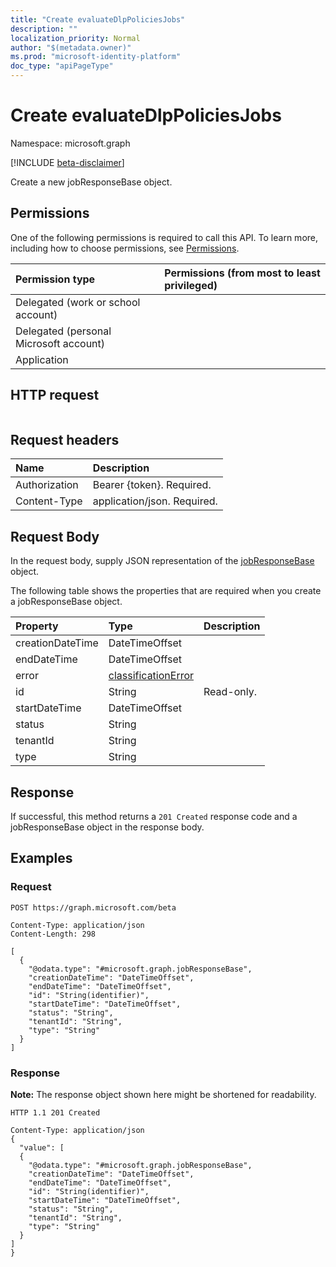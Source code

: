 ```yaml
---
title: "Create evaluateDlpPoliciesJobs"
description: ""
localization_priority: Normal
author: "$(metadata.owner)"
ms.prod: "microsoft-identity-platform"
doc_type: "apiPageType"
---
```


# Create evaluateDlpPoliciesJobs

Namespace: microsoft.graph

[!INCLUDE [beta-disclaimer](../../includes/beta-disclaimer.md)]

Create a new jobResponseBase object.

## Permissions

One of the following permissions is required to call this API. To learn more, including how to choose permissions, see [Permissions](/graph/permissions-reference).

| Permission type                        | Permissions (from most to least privileged) |
| :------------------------------------- | :------------------------------------------ |
| Delegated (work or school account)     |                                             |
| Delegated (personal Microsoft account) |                                             |
| Application                            |                                             |

## HTTP request

<!-- {
  "blockType": "ignored"
}
-->

```http

```

## Request headers

| Name          | Description                 |
| :------------ | :-------------------------- |
| Authorization | Bearer {token}. Required.   |
| Content-Type  | application/json. Required. |

## Request Body

In the request body, supply JSON representation of the [jobResponseBase](../resources/-jobresponsebase.md) object.

<!-- Actions and Functions -->

<!-- CRUD Methods -->

The following table shows the properties that are required when you create a jobResponseBase object.

| Property         | Type                                                       | Description |
| :--------------- | :--------------------------------------------------------- | :---------- |
| creationDateTime | DateTimeOffset                                             |             |
| endDateTime      | DateTimeOffset                                             |             |
| error            | [classificationError](../resources/classificationerror.md) |             |
| id               | String                                                     | Read-only.  |
| startDateTime    | DateTimeOffset                                             |             |
| status           | String                                                     |             |
| tenantId         | String                                                     |             |
| type             | String                                                     |             |

## Response

If successful, this method returns a `201 Created` response code and a jobResponseBase object in the response body.

## Examples

### Request

<!-- {
  "blockType": "request",
  "name": "create_evaluatedlppoliciesjobs"
}
-->

```http
POST https://graph.microsoft.com/beta

Content-Type: application/json
Content-Length: 298

[
  {
    "@odata.type": "#microsoft.graph.jobResponseBase",
    "creationDateTime": "DateTimeOffset",
    "endDateTime": "DateTimeOffset",
    "id": "String(identifier)",
    "startDateTime": "DateTimeOffset",
    "status": "String",
    "tenantId": "String",
    "type": "String"
  }
]

```

### Response

**Note:** The response object shown here might be shortened for readability.

<!-- {
  "blockType": "response",
  "truncated": true,
  "@odata.type": "$(this.ReturnTypeFullName)"
}
-->

```http
HTTP 1.1 201 Created

Content-Type: application/json
{
  "value": [
  {
    "@odata.type": "#microsoft.graph.jobResponseBase",
    "creationDateTime": "DateTimeOffset",
    "endDateTime": "DateTimeOffset",
    "id": "String(identifier)",
    "startDateTime": "DateTimeOffset",
    "status": "String",
    "tenantId": "String",
    "type": "String"
  }
]
}

```
